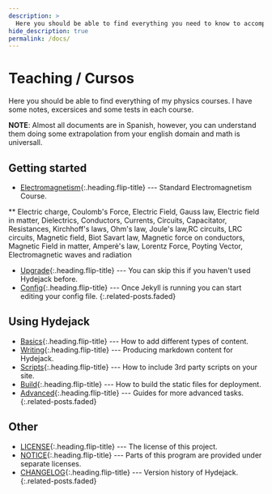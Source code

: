 ```yaml
---
description: >
  Here you should be able to find everything you need to know to accomplish the most common tasks when blogging with Hydejack.
hide_description: true
permalink: /docs/
---
```


# Teaching / Cursos 
Here you should be able to find everything of my physics courses. I have some notes, excersices and some tests in each course.




**NOTE**: Almost all documents are in Spanish, however,  you can understand them doing some extrapolation from your english domain and math is universall.



## Getting started
* [Electromagnetism]{:.heading.flip-title} --- Standard Electromagnetism Course. 

** Electric charge, Coulomb's Force, Electric Field, Gauss law, Electric field in matter, Dielectrics, Conductors, Currents, Circuits, Capacitator, Resistances, Kirchhoff's laws, Ohm's law, Joule's law,RC circuits, LRC circuits, Magnetic field, Biot Savart law, Magnetic force on conductors, Magnetic Field in matter, Amperè's law, Lorentz Force, Poyting Vector, Electromagnetic waves and radiation 


* [Upgrade]{:.heading.flip-title} --- You can skip this if you haven't used Hydejack before.
* [Config]{:.heading.flip-title} --- Once Jekyll is running you can start editing your config file.
{:.related-posts.faded}

## Using Hydejack
* [Basics]{:.heading.flip-title} --- How to add different types of content.
* [Writing]{:.heading.flip-title} --- Producing markdown content for Hydejack.
* [Scripts]{:.heading.flip-title} --- How to include 3rd party scripts on your site.
* [Build]{:.heading.flip-title} --- How to build the static files for deployment.
* [Advanced]{:.heading.flip-title} --- Guides for more advanced tasks.
{:.related-posts.faded}

## Other
* [LICENSE]{:.heading.flip-title} --- The license of this project.
* [NOTICE]{:.heading.flip-title} --- Parts of this program are provided under separate licenses.
* [CHANGELOG]{:.heading.flip-title} --- Version history of Hydejack.
{:.related-posts.faded}

[Electromagnetism]: Electromagnetism.md
[upgrade]: upgrade.md
[config]: config.md
[basics]: basics.md
[writing]: writing.md
[scripts]: scripts.md
[build]: build.md
[advanced]: advanced.md
[LICENSE]: ../LICENSE.md
[NOTICE]: ../NOTICE.md
[CHANGELOG]: ../CHANGELOG.md
